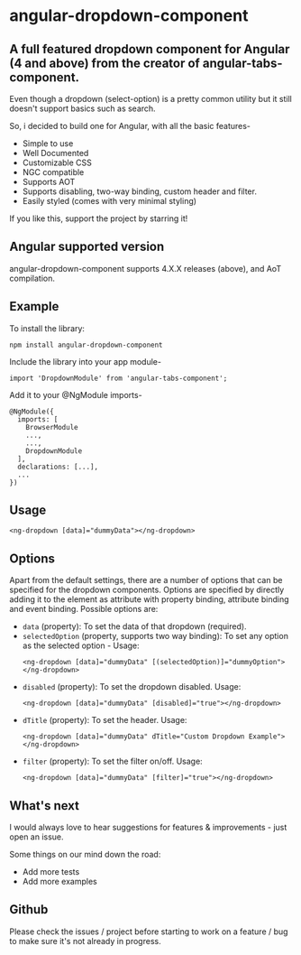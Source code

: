 # angular-dropdown-component
## A full featured dropdown component for Angular (4 and above) from the creator of angular-tabs-component.

Even though a dropdown (select-option) is a pretty common utility but it still doesn't support basics such as search.

So, i decided to build one for Angular, with all the basic features-
* Simple to use
* Well Documented
* Customizable CSS
* NGC compatible
* Supports AOT
* Supports disabling, two-way binding, custom header and filter.
* Easily styled (comes with very minimal styling)

If you like this, support the project by starring it!

## Angular supported version
angular-dropdown-component supports 4.X.X releases (above), and AoT compilation.

## Example
To install the library:
```
npm install angular-dropdown-component
```

Include the library into your app module-
```
import 'DropdownModule' from 'angular-tabs-component';
```

Add it to your @NgModule imports-
```
@NgModule({
  imports: [
    BrowserModule
    ...,
    ...,
    DropdownModule
  ],
  declarations: [...],
  ...
})
```

## Usage
```
<ng-dropdown [data]="dummyData"></ng-dropdown>
```

## Options

Apart from the default settings, there are a number of options that can be
specified for the dropdown components. Options are specified by directly adding it to the
element as attribute with property binding, attribute binding and event binding.
Possible options are:

  * `data` (property): To set the data of that dropdown (required).
  * `selectedOption` (property, supports two way binding): To set any option as the selected option -
  Usage:
    ```
    <ng-dropdown [data]="dummyData" [(selectedOption)]="dummyOption"></ng-dropdown>
    ```
  * `disabled` (property): To set the dropdown disabled.
  Usage:
    ```
    <ng-dropdown [data]="dummyData" [disabled]="true"></ng-dropdown>
    ```
  * `dTitle` (property): To set the header.
  Usage:
    ```
    <ng-dropdown [data]="dummyData" dTitle="Custom Dropdown Example"></ng-dropdown>
    ```
  * `filter` (property): To set the filter on/off.
  Usage:
    ```
    <ng-dropdown [data]="dummyData" [filter]="true"></ng-dropdown>
    ```

## What's next
I would always love to hear suggestions for features & improvements - just open an issue.

Some things on our mind down the road:
* Add more tests
* Add more examples

## Github


Please check the issues / project before starting to work on a feature / bug to make sure it's not already in progress.
